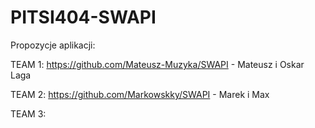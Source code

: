 # PITSI404-SWAPI

Propozycje aplikacji:

TEAM 1:
https://github.com/Mateusz-Muzyka/SWAPI - Mateusz i Oskar Laga

TEAM 2:
https://github.com/Markowskky/SWAPI - Marek i Max

TEAM 3:
